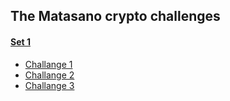 ## The Matasano crypto challenges

#### [Set 1](http://cryptopals.com/sets/1/)
* [Challange 1](http://cryptopals.com/sets/1/challenges/1/)
* [Challange 2](http://cryptopals.com/sets/1/challenges/2/)
* [Challange 3](http://cryptopals.com/sets/1/challenges/3/)
